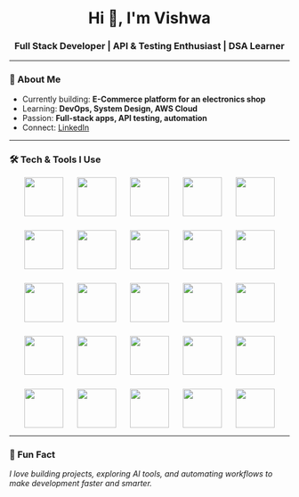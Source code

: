 <h1 align="center">Hi 👋, I'm Vishwa</h1>
<h3 align="center">Full Stack Developer | API & Testing Enthusiast | DSA Learner</h3>

---

### 🚀 About Me  
- Currently building: **E-Commerce platform for an electronics shop**  
- Learning: **DevOps, System Design, AWS Cloud**  
- Passion: **Full-stack apps, API testing, automation**  
- Connect: [LinkedIn](https://linkedin.com/in/vishwa-s-552247259)

---

### 🛠️ Tech & Tools I Use  

<p align="center" style="display: flex; flex-wrap: wrap; gap: 25px; justify-content: center;">

  <!-- Languages -->
  <a href="https://developer.mozilla.org/en-US/docs/Web/HTML" target="_blank">
    <img src="https://cdn.jsdelivr.net/gh/devicons/devicon/icons/html5/html5-original.svg" height="70" width="70" />
  </a>
  <a href="https://developer.mozilla.org/en-US/docs/Web/CSS" target="_blank">
    <img src="https://cdn.jsdelivr.net/gh/devicons/devicon/icons/css3/css3-original.svg" height="70" width="70" />
  </a>
  <a href="https://developer.mozilla.org/en-US/docs/Web/JavaScript" target="_blank">
    <img src="https://cdn.jsdelivr.net/gh/devicons/devicon/icons/javascript/javascript-original.svg" height="70" width="70" />
  </a>
  <a href="https://www.oracle.com/java/" target="_blank">
    <img src="https://cdn.jsdelivr.net/gh/devicons/devicon/icons/java/java-original.svg" height="70" width="70" />
  </a>
  <a href="https://en.wikipedia.org/wiki/C_(programming_language)" target="_blank">
    <img src="https://cdn.jsdelivr.net/gh/devicons/devicon/icons/c/c-original.svg" height="70" width="70" />
  </a>

  <!-- Frameworks -->
  <a href="https://react.dev/" target="_blank">
    <img src="https://cdn.jsdelivr.net/gh/devicons/devicon/icons/react/react-original.svg" height="70" width="70" />
  </a>
  <a href="https://nodejs.org/" target="_blank">
    <img src="https://cdn.jsdelivr.net/gh/devicons/devicon/icons/nodejs/nodejs-original.svg" height="70" width="70" />
  </a>
  <a href="https://expressjs.com/" target="_blank">
    <img src="https://cdn.jsdelivr.net/gh/devicons/devicon/icons/express/express-original.svg" height="70" width="70" />
  </a>
  <a href="https://getbootstrap.com/" target="_blank">
    <img src="https://cdn.jsdelivr.net/gh/devicons/devicon/icons/bootstrap/bootstrap-original.svg" height="70" width="70" />
  </a>
  <a href="https://tailwindcss.com/" target="_blank">
    <img src="https://cdn.jsdelivr.net/gh/devicons/devicon/icons/tailwindcss/tailwindcss-plain.svg" height="70" width="70" />
  </a>

  <!-- Databases & Cloud -->
  <a href="https://www.mongodb.com/" target="_blank">
    <img src="https://cdn.jsdelivr.net/gh/devicons/devicon/icons/mongodb/mongodb-original.svg" height="70" width="70" />
  </a>
  <a href="https://www.mysql.com/" target="_blank">
    <img src="https://cdn.jsdelivr.net/gh/devicons/devicon/icons/mysql/mysql-original.svg" height="70" width="70" />
  </a>
  <a href="https://aws.amazon.com/" target="_blank">
    <img src="https://cdn.jsdelivr.net/gh/devicons/devicon/icons/amazonwebservices/amazonwebservices-original.svg" height="70" width="70" />
  </a>

  <!-- Tools -->
  <a href="https://code.visualstudio.com/" target="_blank">
    <img src="https://cdn.jsdelivr.net/gh/devicons/devicon/icons/vscode/vscode-original.svg" height="70" width="70" />
  </a>
  <a href="https://git-scm.com/" target="_blank">
    <img src="https://cdn.jsdelivr.net/gh/devicons/devicon/icons/git/git-original.svg" height="70" width="70" />
  </a>
  <a href="https://github.com/" target="_blank">
    <img src="https://cdn.jsdelivr.net/gh/devicons/devicon/icons/github/github-original.svg" height="70" width="70" />
  </a>
  <a href="https://unity.com/" target="_blank">
    <img src="https://cdn.jsdelivr.net/gh/devicons/devicon/icons/unity/unity-original.svg" height="70" width="70" />
  </a>
  <a href="https://www.postman.com/" target="_blank">
    <img src="https://seeklogo.com/images/P/postman-logo-0087CA0D15-seeklogo.com.png" height="70" width="70" />
  </a>

  <!-- Browsers -->
  <a href="https://www.google.com/chrome/" target="_blank">
    <img src="https://img.icons8.com/color/512/chrome.png" height="70" width="70" />
  </a>
  <a href="https://www.mozilla.org/firefox/" target="_blank">
    <img src="https://img.icons8.com/color/512/firefox.png" height="70" width="70" />
  </a>
  <a href="https://www.microsoft.com/edge" target="_blank">
    <img src="https://img.icons8.com/color/512/ms-edge-new.png" height="70" width="70" />
  </a>

  <!-- AI Tools -->
  <a href="https://openai.com/chatgpt" target="_blank">
    <img src="https://upload.wikimedia.org/wikipedia/commons/0/04/ChatGPT_logo.svg" height="70" width="70" />
  </a>
  <a href="https://www.perplexity.ai/" target="_blank">
    <img src="https://seeklogo.com/images/P/perplexity-ai-logo-5D1B3D88C3-seeklogo.com.png" height="70" width="70" />
  </a>
  <a href="https://cursor.sh/" target="_blank">
    <img src="https://seeklogo.com/images/C/cursor-ai-logo-22C93E56DD-seeklogo.com.png" height="70" width="70" />
  </a>
  <a href="https://lovable.dev/" target="_blank">
    <img src="https://seeklogo.com/images/L/lovable-logo-6617E1C2F0-seeklogo.com.png" height="70" width="70" />
  </a>

</p>

---

### 🎯 Fun Fact  
*I love building projects, exploring AI tools, and automating workflows to make development faster and smarter.*

